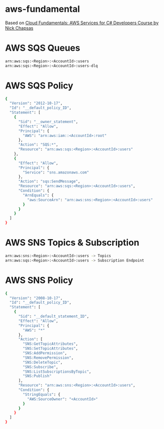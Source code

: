 # aws-fundamental
Based on [Cloud Fundamentals: AWS Services for C# Developers Course by Nick Chapsas](https://dometrain.com/course/cloud-fundamentals-aws-services-for-c-developers/)

# AWS SQS Queues
```sh
arn:aws:sqs:<Region>:<AccountId>:users
arn:aws:sqs:<Region>:<AccountId>:users-dlq
```

# AWS SQS Policy
```sh
{
  "Version": "2012-10-17",
  "Id": "__default_policy_ID",
  "Statement": [
    {
      "Sid": "__owner_statement",
      "Effect": "Allow",
      "Principal": {
        "AWS": "arn:aws:iam::<AccountId>:root"
      },
      "Action": "SQS:*",
      "Resource": "arn:aws:sqs:<Region>:<AccountId>:users"
    },
    {
      "Effect": "Allow",
      "Principal": {
        "Service": "sns.amazonaws.com"
      },
      "Action": "sqs:SendMessage",
      "Resource": "arn:aws:sqs:<Region>:<AccountId>:users",
      "Condition": {
        "ArnEquals": {
          "aws:SourceArn": "arn:aws:sns:<Region>:<AccountId>:users"
        }
      }
    }
  ]
}
```

# AWS SNS Topics & Subscription
```sh
arn:aws:sns:<Region>:<AccountId>:users -> Topics
arn:aws:sqs:<Region>:<AccountId>:users -> Subscription Endpoint
```

# AWS SNS Policy
```sh
{
  "Version": "2008-10-17",
  "Id": "__default_policy_ID",
  "Statement": [
    {
      "Sid": "__default_statement_ID",
      "Effect": "Allow",
      "Principal": {
        "AWS": "*"
      },
      "Action": [
        "SNS:GetTopicAttributes",
        "SNS:SetTopicAttributes",
        "SNS:AddPermission",
        "SNS:RemovePermission",
        "SNS:DeleteTopic",
        "SNS:Subscribe",
        "SNS:ListSubscriptionsByTopic",
        "SNS:Publish"
      ],
      "Resource": "arn:aws:sns:<Region>:<AccountId>:users",
      "Condition": {
        "StringEquals": {
          "AWS:SourceOwner": "<AccountId>"
        }
      }
    }
  ]
}
```
